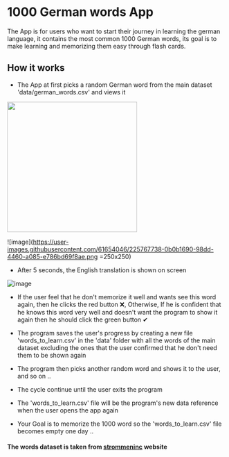 # 1000 German words App
The App is for users who want to start their journey in learning the german language, it contains the most common 1000 German words, its goal is to make learning and memorizing them easy through flash cards.

## How it works 
- The App at first picks a random German word from the main dataset 'data/german_words.csv' and views it

<img src="[https://camo.githubusercontent.com/..." data-canonical-src="https://gyazo.com/eb5c5741b6a9a16c692170a41a49c858.png](https://user-images.githubusercontent.com/61654046/225767738-0b0b1690-98dd-4460-a085-e786bd69f8ae.png)" width="300" height="300" />

![image](https://user-images.githubusercontent.com/61654046/225767738-0b0b1690-98dd-4460-a085-e786bd69f8ae.png =250x250)
- After 5 seconds, the English translation is shown on screen


![image](https://user-images.githubusercontent.com/61654046/225767808-d740b56c-a149-4345-94a4-4fd197107638.png)


- If the user feel that he don't memorize it well and wants see this word again, then he clicks the red button ❌, 
  Otherwise, If he is confident that he knows this word very well and doesn't want the program to show it again then he should click the green button ✔

- The program saves the user's progress by creating a new file 'words_to_learn.csv' in the 'data' folder with all the words of the main dataset excluding the ones that the user confirmed that he don't need them to be shown again
- The program then picks another random word and shows it to the user, and so on ..
- The cycle continue until the user exits the program 
- The 'words_to_learn.csv' file will be the program's new data reference when the user opens the app again

- Your Goal is to memorize the 1000 word so the 'words_to_learn.csv' file becomes empty one day ..




#### The words dataset is taken from [strommeninc](https://strommeninc.com/1000-most-common-german-words-frequency-vocabulary/) website


